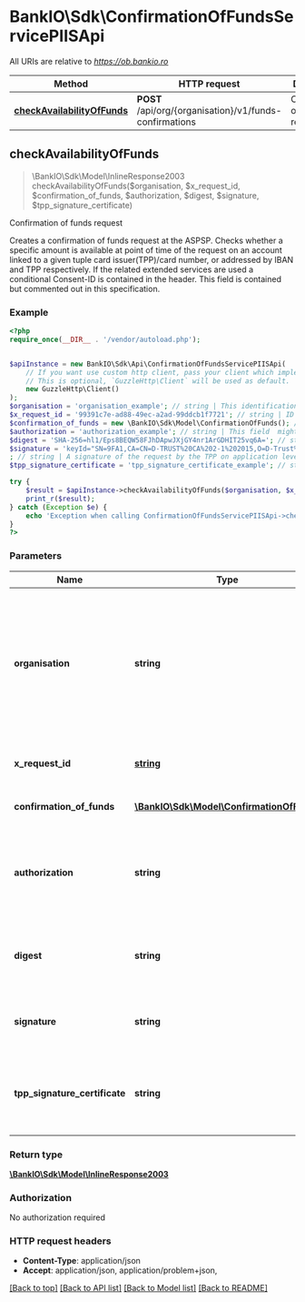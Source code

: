 # BankIO\Sdk\ConfirmationOfFundsServicePIISApi

All URIs are relative to *https://ob.bankio.ro*

Method | HTTP request | Description
------------- | ------------- | -------------
[**checkAvailabilityOfFunds**](ConfirmationOfFundsServicePIISApi.md#checkAvailabilityOfFunds) | **POST** /api/org/{organisation}/v1/funds-confirmations | Confirmation of funds request



## checkAvailabilityOfFunds

> \BankIO\Sdk\Model\InlineResponse2003 checkAvailabilityOfFunds($organisation, $x_request_id, $confirmation_of_funds, $authorization, $digest, $signature, $tpp_signature_certificate)

Confirmation of funds request

Creates a confirmation of funds request at the ASPSP. Checks whether a specific amount is available at point of time of the request on an account linked to a given tuple card issuer(TPP)/card number, or addressed by IBAN and TPP respectively. If the related extended services are used a conditional Consent-ID is contained in the header. This field is contained but commented out in this specification.

### Example

```php
<?php
require_once(__DIR__ . '/vendor/autoload.php');


$apiInstance = new BankIO\Sdk\Api\ConfirmationOfFundsServicePIISApi(
    // If you want use custom http client, pass your client which implements `GuzzleHttp\ClientInterface`.
    // This is optional, `GuzzleHttp\Client` will be used as default.
    new GuzzleHttp\Client()
);
$organisation = 'organisation_example'; // string | This identification is denoting the addressed bankIO organisation. The organisation is the \"name\" attribute of the organisation structure.  Its value is constant at least throughout the lifecycle of a given consent.
$x_request_id = '99391c7e-ad88-49ec-a2ad-99ddcb1f7721'; // string | ID of the request, unique to the call, as determined by the initiating party.
$confirmation_of_funds = new \BankIO\Sdk\Model\ConfirmationOfFunds(); // \BankIO\Sdk\Model\ConfirmationOfFunds | Request body for a confirmation of funds request.
$authorization = 'authorization_example'; // string | This field  might be used in case where a consent was agreed between ASPSP and PSU through an OAuth2 based protocol,  facilitated by the TPP.
$digest = 'SHA-256=hl1/Eps8BEQW58FJhDApwJXjGY4nr1ArGDHIT25vq6A='; // string | Is contained if and only if the \"Signature\" element is contained in the header of the request.
$signature = 'keyId="SN=9FA1,CA=CN=D-TRUST%20CA%202-1%202015,O=D-Trust%20GmbH,C=DE",algorithm="rsa-sha256", headers="Digest X-Request-ID PSU-ID TPP-Redirect-URI Date", signature="Base64(RSA-SHA256(signing string))"'
; // string | A signature of the request by the TPP on application level. This might be mandated by ASPSP.
$tpp_signature_certificate = 'tpp_signature_certificate_example'; // string | The certificate used for signing the request, in base64 encoding.  Must be contained if a signature is contained.

try {
    $result = $apiInstance->checkAvailabilityOfFunds($organisation, $x_request_id, $confirmation_of_funds, $authorization, $digest, $signature, $tpp_signature_certificate);
    print_r($result);
} catch (Exception $e) {
    echo 'Exception when calling ConfirmationOfFundsServicePIISApi->checkAvailabilityOfFunds: ', $e->getMessage(), PHP_EOL;
}
?>
```

### Parameters


Name | Type | Description  | Notes
------------- | ------------- | ------------- | -------------
 **organisation** | **string**| This identification is denoting the addressed bankIO organisation. The organisation is the \&quot;name\&quot; attribute of the organisation structure.  Its value is constant at least throughout the lifecycle of a given consent. |
 **x_request_id** | [**string**](../Model/.md)| ID of the request, unique to the call, as determined by the initiating party. |
 **confirmation_of_funds** | [**\BankIO\Sdk\Model\ConfirmationOfFunds**](../Model/ConfirmationOfFunds.md)| Request body for a confirmation of funds request. |
 **authorization** | **string**| This field  might be used in case where a consent was agreed between ASPSP and PSU through an OAuth2 based protocol,  facilitated by the TPP. | [optional]
 **digest** | **string**| Is contained if and only if the \&quot;Signature\&quot; element is contained in the header of the request. | [optional]
 **signature** | **string**| A signature of the request by the TPP on application level. This might be mandated by ASPSP. | [optional]
 **tpp_signature_certificate** | **string**| The certificate used for signing the request, in base64 encoding.  Must be contained if a signature is contained. | [optional]

### Return type

[**\BankIO\Sdk\Model\InlineResponse2003**](../Model/InlineResponse2003.md)

### Authorization

No authorization required

### HTTP request headers

- **Content-Type**: application/json
- **Accept**: application/json, application/problem+json, 

[[Back to top]](#) [[Back to API list]](../../README.md#documentation-for-api-endpoints)
[[Back to Model list]](../../README.md#documentation-for-models)
[[Back to README]](../../README.md)

